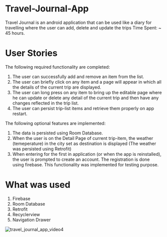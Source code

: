 # Travel-Journal-App

Travel Journal is an android application that can be used like a diary for travelling where the user can add, delete and update the trips
Time Spent: ~ 45 hours.

# User Stories
The following required functionality are completed: 

1. The user can successfully add and remove an item from the list.
2. The user can briefly click on any item and a page will appear in which all the details of the current trip are displayed.
3. The user can long press on any item to bring up the editable page where he can update or delete any detail of the current trip and then have any changes reflected in the trip list.
4. The user can persist trip-list items and retrieve them properly on app restart.


The following optional features are implemented:

1. The data is persisted using Room Database.
2. When the user is on the Detail Page of current trip-item, the weather (temeperature) in the city set as destination is displayed (The weather was persisted using Retrofit)
3. When entering for the first in application (or when the app is reinstalled), the user is prompted to create an account. The registration is done using firebase. This functionality was implemented for testing purpose.

# What was used
1. Firebase
2. Room Database
3. Retrofit
4. Recyclerview
5. Navigation Drawer

![travel_journal_app_video4](https://user-images.githubusercontent.com/51002942/87879608-a6735180-c9f4-11ea-9f28-3e8deaa4d455.gif)

